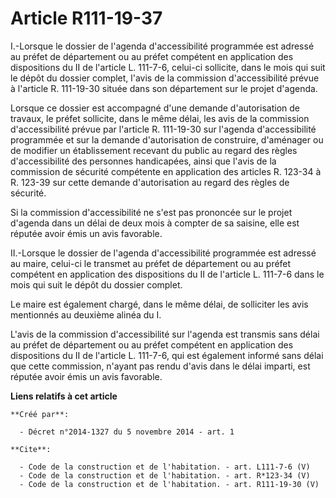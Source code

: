 # Article R111-19-37

I.-Lorsque le dossier de l'agenda d'accessibilité programmée est adressé au préfet de département ou au préfet compétent en
application des dispositions du II de l'article L. 111-7-6, celui-ci sollicite, dans le mois qui suit le dépôt du dossier
complet, l'avis de la commission d'accessibilité prévue à l'article R. 111-19-30 située dans son département sur le projet
d'agenda. 

Lorsque ce dossier est accompagné d'une demande d'autorisation de travaux, le préfet sollicite, dans le même délai, les avis
de la commission d'accessibilité prévue par l'article R. 111-19-30 sur l'agenda d'accessibilité programmée et sur la demande
d'autorisation de construire, d'aménager ou de modifier un établissement recevant du public au regard des règles
d'accessibilité des personnes handicapées, ainsi que l'avis de la commission de sécurité compétente en application des
articles R. 123-34 à R. 123-39 sur cette demande d'autorisation au regard des règles de sécurité. 

Si la commission d'accessibilité ne s'est pas prononcée sur le projet d'agenda dans un délai de deux mois à compter de sa
saisine, elle est réputée avoir émis un avis favorable. 

II.-Lorsque le dossier de l'agenda d'accessibilité programmée est adressé au maire, celui-ci le transmet au préfet de
département ou au préfet compétent en application des dispositions du II de l'article L. 111-7-6 dans le mois qui suit le
dépôt du dossier complet. 

Le maire est également chargé, dans le même délai, de solliciter les avis mentionnés au deuxième alinéa du I. 

L'avis de la commission d'accessibilité sur l'agenda est transmis sans délai au préfet de département ou au préfet compétent
en application des dispositions du II de l'article L. 111-7-6, qui est également informé sans délai que cette commission,
n'ayant pas rendu d'avis dans le délai imparti, est réputée avoir émis un avis favorable.

**Liens relatifs à cet article**

	**Créé par**:

	  - Décret n°2014-1327 du 5 novembre 2014 - art. 1

	**Cite**:

	  - Code de la construction et de l'habitation. - art. L111-7-6 (V)
	  - Code de la construction et de l'habitation. - art. R*123-34 (V)
	  - Code de la construction et de l'habitation. - art. R111-19-30 (V)
